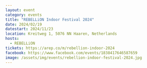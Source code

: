 ```yaml
---
layout: event
category: events
title: "REBELLiON Indoor Festival 2024"
date: 2024/02/19
datestart: 2024/11/23
location: Kreitweg 1, 5076 NN Haaren, Netherlands
hosts:
  - REBELLiON
tickets: https://arep.co/m/rebellion-indoor-2024
facebook: https://www.facebook.com/events/1838417646587659
image: /assets/img/events/rebellion-indoor-festival-2024.jpg
---
```

